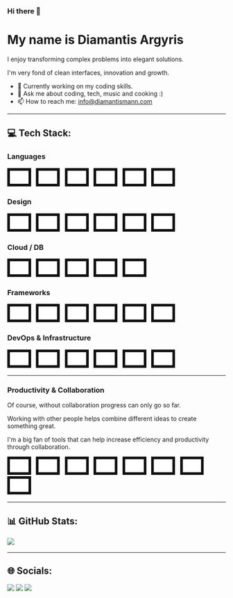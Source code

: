 ### Hi there 👋

# My name is Diamantis Argyris

<p>I enjoy transforming complex problems into elegant solutions.</p>
<p>I'm very fond of clean interfaces, innovation and growth.</p>

- 🌱 Currently working on my coding skills.
- 💬 Ask me about coding, tech, music and cooking :)
- 📫 How to reach me: info@diamantismann.com

<hr />

## 💻 Tech Stack:

### Languages

<p>
    <img src="icons/languages/shell.png" width="auto" height="30" title="Shell" alt="Shell" style="display: inline-block; background-color: #111; padding: 6px;">&nbsp;&nbsp;
    <img src="icons/languages/python.png" width="auto" height="30" title="Python" alt="Python" style="display: inline-block; background-color: #111; padding: 6px;">&nbsp;&nbsp;
    <img src="icons/languages/swift.png" width="auto" height="30" title="Swift" alt="Swift" style="display: inline-block; background-color: #111; padding: 6px;">&nbsp;&nbsp;
    <img src="icons/languages/java.png" width="auto" height="30" title="Java" alt="Java" style="display: inline-block; background-color: #111; padding: 6px;">&nbsp;&nbsp;
    <img src="icons/languages/js.png" width="auto" height="30" title="Js" alt="Js" style="display: inline-block; background-color: #111; padding: 6px;">&nbsp;&nbsp;
    <img src="icons/languages/ts.png" width="auto" height="30" title="Ts" alt="Ts" style="display: inline-block; background-color: #111; padding: 6px;">&nbsp;&nbsp;
</p>

### Design

  <p>
    <img src="icons/design/penpot.png" width="auto" height="30" alt="Penpot" style="display: inline-block; background-color: #111; padding: 6px;">&nbsp;&nbsp;
    <img src="icons/design/gimp.png" width="auto" height="30" alt="Gimp" style="display: inline-block; background-color: #111; padding: 6px;">&nbsp;&nbsp;
		<img src="icons/design/figma.png" width="auto" height="30" alt="Figma" style="display: inline-block; background-color: #111; padding: 6px;">&nbsp;&nbsp;
    <img src="icons/design/inkscape.png" width="auto" height="30" alt="Inkscape" style="display: inline-block; background-color: #111; padding: 6px;">&nbsp;&nbsp;
    <img src="icons/design/darktable.png" width="auto" height="30" alt="Darktable" style="display: inline-block; background-color: #111; padding: 6px;">&nbsp;&nbsp;
		<img src="icons/design/blender.png" width="auto" height="30" alt="Blender" style="display: inline-block; background-color: #111; padding: 6px;">&nbsp;&nbsp;
	</p>

### Cloud / DB

  <p>
    <img src="icons/cloud-and-db/aws.png" width="auto" height="30" alt="aws" style="display: inline-block; background-color: #111; padding: 6px;">&nbsp;&nbsp;
    <img src="icons/cloud-and-db/azure.png" width="auto" height="30" alt="azure" style="display: inline-block; background-color: #111; padding: 6px;">&nbsp;&nbsp;
    <img src="icons/cloud-and-db/gcloud.png" width="auto" height="30" alt="gcloud" style="display: inline-block; background-color: #111; padding: 6px;">&nbsp;&nbsp;
		<img src="icons/cloud-and-db/postgres.png" width="auto" height="30" alt="postgres" style="display: inline-block; background-color: #111; padding: 6px;">&nbsp;&nbsp;
    <img src="icons/cloud-and-db/mongo.png" width="auto" height="30" alt="mongodb" style="display: inline-block; background-color: #111; padding: 6px;">&nbsp;&nbsp;
	</p>

### Frameworks

  <p>
    <img src="icons/frameworks/flask.png" width="auto" height="30" alt="flask" style="display: inline-block; background-color: #111; padding: 6px;">&nbsp;&nbsp;
    <img src="icons/frameworks/tailwind.png" width="auto" height="30" alt="tailwind" style="display: inline-block; background-color: #111; padding: 6px;">&nbsp;&nbsp;
    <img src="icons/frameworks/nest.png" width="auto" height="30" alt="nest" style="display: inline-block; background-color: #111; padding: 6px;">&nbsp;&nbsp;
		<img src="icons/frameworks/react.png" width="auto" height="30" alt="react" style="display: inline-block; background-color: #111; padding: 6px;">&nbsp;&nbsp;
    <img src="icons/frameworks/express.png" width="auto" height="30" alt="express" style="display: inline-block; background-color: #111; padding: 6px;">&nbsp;&nbsp;
    <img src="icons/frameworks/next.png" width="auto" height="30" alt="next" style="display: inline-block; background-color: #111; padding: 6px;">&nbsp;&nbsp;
	</p>

### DevOps & Infrastructure

  <p>
    <img src="icons/devops-and-infrastructure/github.png" width="auto" height="30" alt="github" style="display: inline-block; background-color: #111; padding: 6px;">&nbsp;&nbsp;
    <img src="icons/devops-and-infrastructure/linux.png" width="auto" height="30" alt="linux" style="display: inline-block; background-color: #111; padding: 6px;">&nbsp;&nbsp;
    <img src="icons/devops-and-infrastructure/docker.png" width="auto" height="30" alt="docker" style="display: inline-block; background-color: #111; padding: 6px;">&nbsp;&nbsp;
		<img src="icons/devops-and-infrastructure/nginx.png" width="auto" height="30" alt="nginx" style="display: inline-block; background-color: #111; padding: 6px;">&nbsp;&nbsp;
    <img src="icons/devops-and-infrastructure/node.png" width="auto" height="30" alt="node" style="display: inline-block; background-color: #111; padding: 6px;">&nbsp;&nbsp;
    <img src="icons/devops-and-infrastructure/dns.png" width="auto" height="30" alt="dns" style="display: inline-block; background-color: #111; padding: 6px;">&nbsp;&nbsp;
	</p>

<hr>

### Productivity & Collaboration

<p>Of course, without collaboration progress can only go so far.</p>
<p>Working with other people helps combine different ideas to create something great.</p>

<p>I'm a big fan of tools that can help increase efficiency and productivity through collaboration.</p>

  <p>
    <img src="icons/productivity-and-collaboration/asana.png" width="auto" height="30" alt="asana" style="display: inline-block; background-color: #111; padding: 6px;">&nbsp;&nbsp;
    <img src="icons/productivity-and-collaboration/jetbrains.png" width="auto" height="30" alt="jetbrains" style="display: inline-block; background-color: #111; padding: 6px;">&nbsp;&nbsp;
    <img src="icons/productivity-and-collaboration/vscode.png" width="auto" height="30" alt="vscode" style="display: inline-block; background-color: #111; padding: 6px;">&nbsp;&nbsp;
		<img src="icons/productivity-and-collaboration/vim.png" width="auto" height="30" alt="vim" style="display: inline-block; background-color: #111; padding: 6px;">&nbsp;&nbsp;
    <img src="icons/productivity-and-collaboration/teams.png" width="auto" height="30" alt="teams" style="display: inline-block; background-color: #111; padding: 6px;">&nbsp;&nbsp;
    <img src="icons/productivity-and-collaboration/slack.png" width="auto" height="30" alt="slack" style="display: inline-block; background-color: #111; padding: 6px;">&nbsp;&nbsp;
		<img src="icons/productivity-and-collaboration/postman.png" width="auto" height="30" alt="postman" style="display: inline-block; background-color: #111; padding: 6px;">&nbsp;&nbsp;
		<img src="icons/productivity-and-collaboration/office.png" width="auto" height="30" alt="office" style="display: inline-block; background-color: #111; padding: 6px;">&nbsp;&nbsp;
	</p>

<hr />

## 📊 GitHub Stats:

![](https://github-readme-streak-stats.herokuapp.com/?user=diamantismann&theme=user&hide_border=false)<br/>

<hr />

## 🌐 Socials:

<a href="https://www.linkedin.com/in/diamantismann" target="_blank" style="display: inline-block;">
<img src="https://img.shields.io/badge/LinkedIn-%230077B5.png?logo=linkedin&logoColor=white">
</a>

<a href="https://twitter.com/diamantismann" target="_blank" style="display: inline-block;">
<img src="https://img.shields.io/badge/Twitter-%231DA1F2.png?logo=twitter&logoColor=white">
</a>

<a href="https://www.youtube.com/channel/UCHqCDRwD5N9WvZF19LSFodQ" target="_blank" style="display: inline-block;">
<img src="https://img.shields.io/badge/YouTube-%23FF0000.png?logo=YouTube&logoColor=white">
</a>
